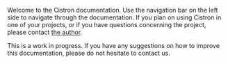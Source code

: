 Welcome to the Cistron documentation. Use the navigation bar on the left side to navigate through the documentation. If you plan on using Cistron in one of your projects, or if you have questions concerning the project, please contact [the author](mailto:Karel.Crombecq@telenet.be).

This is a work in progress. If you have any suggestions on how to improve this documentation, please do not hesitate to contact us.